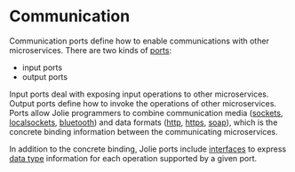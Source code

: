 # Communication

Communication ports define how to enable communications with other microservices. There are two kinds of [ports](./ports.html):

* input ports
* output ports

Input ports deal with exposing input operations to other microservices. Output ports define how to invoke the operations of other microservices. Ports allow Jolie programmers to combine communication media \([sockets](../../locations/socket.html), [localsockets](../../locations/localsocket.html), [bluetooth](../../locations/btl2cap.html)\) and data formats \([http](../../protocols/http.html), [https](../../protocols/ssl/https.html), [soap](../../protocols/ssl/soap.html)\), which is the concrete binding information between the communicating microservices.

In addition to the concrete binding, Jolie ports include [interfaces](../interfaces/) to express [data type](../interfaces/data_types.html) information for each operation supported by a given port.

